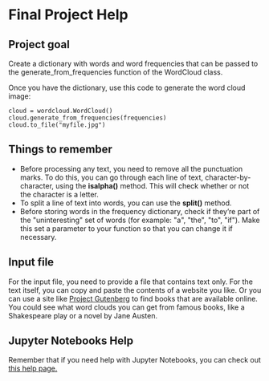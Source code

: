 # Final Project Help

## Project goal 
Create a dictionary with words and word frequencies that can be passed to the generate_from_frequencies function of the WordCloud class.

Once you have the dictionary, use this code to generate the word cloud image:

```
cloud = wordcloud.WordCloud()
cloud.generate_from_frequencies(frequencies)
cloud.to_file("myfile.jpg")
```

## Things to remember 
* Before processing any text, you need to remove all the punctuation marks. To do this, you can go through each line of text, character-by-character, using the **isalpha()** method. This will check whether or not the character is a letter.
* To split a line of text into words, you can use the **split()** method.
* Before storing words in the frequency dictionary, check if they’re part of the "uninteresting" set of words (for example: "a", "the", "to", "if"). Make this set a parameter to your function so that you can change it if necessary.

## Input file
For the input file, you need to provide a file that contains text only. For the text itself, you can copy and paste the contents of a website you like. Or you can use a site like [Project Gutenberg](https://www.gutenberg.org/) to find books that are available online. You could see what word clouds you can get from famous books, like a Shakespeare play or a novel by Jane Austen.

## Jupyter Notebooks Help
Remember that if you need help with Jupyter Notebooks, you can check out [this help page.](https://learner.coursera.help/hc/en-us/articles/360004995312-Solve-problems-with-Jupyter-Notebooks)
